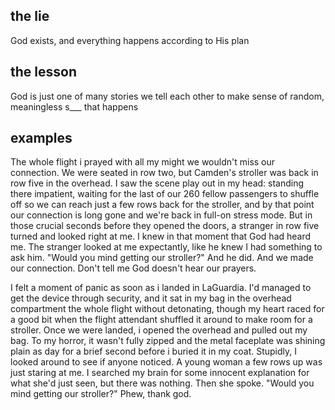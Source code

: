 ## the lie
God exists, and everything happens according to His plan

## the lesson
God is just one of many stories we tell each other to make sense of random, meaningless s___ that happens


## examples

The whole flight i prayed with all my might we wouldn't miss our connection. We were seated in row two, but Camden's stroller was back in row five in the overhead. I saw the scene play out in my head:
standing there impatient, waiting for the last of our 260 fellow passengers to shuffle off so we can reach just a few rows back for the stroller, and by that point our connection is long gone and we're back in full-on stress mode.
But in those crucial seconds before they opened the doors, a stranger in row five turned and looked right at me. I knew in that moment that God had heard me. The stranger looked at me expectantly, like he knew I had something to ask him.
"Would you mind getting our stroller?"
And he did. And we made our connection.
Don't tell me God doesn't hear our prayers.


I felt a moment of panic as soon as i landed in LaGuardia. I'd managed to get the device through security, and it sat in my bag in the overhead compartment the whole flight without detonating, though my heart raced for a good bit when the flight attendant shuffled it around to make room for a stroller.
Once we were landed, i opened the overhead and pulled out my bag. To my horror, it wasn't fully zipped and the metal faceplate was shining plain as day for a brief second before i buried it in my coat. Stupidly, I looked around to see if anyone noticed. A young woman a few rows up was just staring at me. I searched my brain for some innocent explanation for what she'd just seen, but there was nothing.
Then she spoke.
"Would you mind getting our stroller?"
Phew, thank god.

